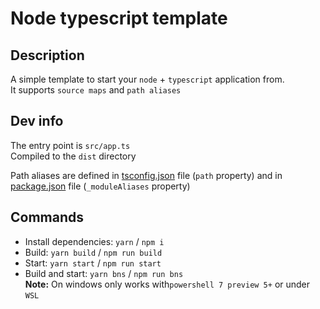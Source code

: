 # Node typescript template

## Description

A simple template to start your `node` + `typescript` application from. \
It supports `source maps` and `path aliases` 

## Dev info

The entry point is `src/app.ts` \
Compiled to the `dist` directory

Path aliases are defined in [tsconfig.json](tsconfig.json) file (`path` property) and in [package.json](package.json) file (`_moduleAliases` property)

## Commands

- Install dependencies: `yarn` / `npm i`
- Build: `yarn build` / `npm run build`
- Start: `yarn start` / `npm run start`
- Build and start: `yarn bns` / `npm run bns` \
**Note:** On windows only works with`powershell 7 preview 5+` or under `WSL`
